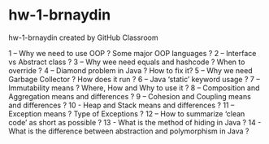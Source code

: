 # hw-1-brnaydin
hw-1-brnaydin created by GitHub Classroom

1 – Why we need to use OOP ? Some major OOP languages ?
2 – Interface vs Abstract class ?
3 – Why wee need equals and hashcode ? When to override ?
4 – Diamond problem in Java ? How to fix it?
5 – Why we need Garbage Collector ? How does it run ?
6 – Java ‘static’ keyword usage ?
7 – Immutability means ? Where, How and Why to use it ?
8 – Composition and Aggregation means and differences ?
9 – Cohesion and Coupling means and differences ?
10 - Heap and Stack means and differences ?
11 – Exception means ? Type of Exceptions ?
12 – How to summarize ‘clean code’ as short as possible ?
13 - What is the method of hiding in Java ?
14 - What is the difference between abstraction and polymorphism in Java ?
